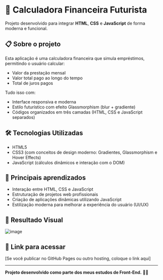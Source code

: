 # 🚀 Calculadora Financeira Futurista

Projeto desenvolvido para integrar **HTML**, **CSS** e **JavaScript** de forma moderna e funcional.

## 📋 Sobre o projeto
Esta aplicação é uma calculadora financeira que simula empréstimos, permitindo o usuário calcular:
- Valor da prestação mensal
- Valor total pago ao longo do tempo
- Total de juros pagos

Tudo isso com:
- Interface responsiva e moderna
- Estilo futurístico com efeito Glassmorphism (blur + gradiente)
- Códigos organizados em três camadas (HTML, CSS e JavaScript separados)

## 🛠 Tecnologias Utilizadas
- HTML5
- CSS3 (com conceitos de design moderno: Gradientes, Glassmorphism e Hover Effects)
- JavaScript (cálculos dinâmicos e interação com o DOM)

## 🎯 Principais aprendizados
- Interação entre HTML, CSS e JavaScript
- Estruturação de projetos web profissionais
- Criação de aplicações dinâmicas utilizando JavaScript
- Estilização moderna para melhorar a experiência do usuário (UI/UX)

## 📸 Resultado Visual
![image](https://github.com/user-attachments/assets/8cdf06fd-126c-49a0-9b66-7f9f66fb5686)


## 🔗 Link para acessar
[Se você publicar no GitHub Pages ou outro hosting, coloque o link aqui]

---
**Projeto desenvolvido como parte dos meus estudos de Front-End.** 🚀✨
